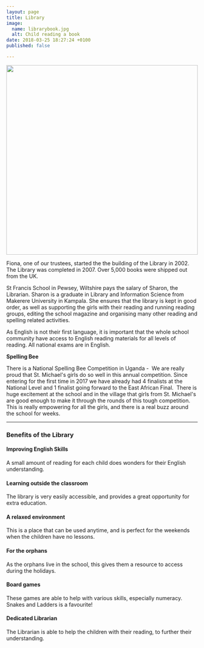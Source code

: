 ```yaml
---
layout: page
title: Library
image:
  name: librarybook.jpg
  alt: Child reading a book
date: 2018-03-25 18:27:24 +0100
published: false

---
```

<a href="{{ site.url }}{{ site.baseurl }}/assets/images/{{ page.image.name }}"><img src="{{ site.url }}{{ site.baseurl }}/assets/images/{{ page.image.name }}" style="object-fit: cover; height: 500px; width: 100%;" /></a>

Fiona, one of our trustees, started the the building of the Library in 2002. The Library was completed in 2007. Over 5,000 books were shipped out from the UK.

St Francis School in Pewsey, Wiltshire pays the salary of Sharon, the Librarian. Sharon is a graduate in Library and Information Science from Makerere University in Kampala. She ensures that the library is kept in good order, as well as supporting the girls with their reading and running reading groups, editing the school magazine and organising many other reading and spelling related activities.

As English is not their first language, it is important that the whole school community have access to English reading materials for all levels of reading. All national exams are in English.

**Spelling Bee**

There is a National Spelling Bee Competition in Uganda -  We are really proud that St. Michael's girls do so well in this annual competition. Since entering for the first time in 2017 we have already had 4 finalists at the National Level and 1 finalist going forward to the East African Final.  There is huge excitement at the school and in the village that girls from St. Michael's are  good enough to make it through the rounds of this tough competition. This is really empowering for all the girls, and there is a real buzz around the school for weeks.

<hr />

<h3>Benefits of the Library</h3>

<div class="grid-x grid-margin-x">
<div class="cell medium-6">
<h4><i class="fa fa-language fa-2x fa-fw"></i>Improving English Skills</h4>
<p>A small amount of reading for each child does wonders for their English understanding.</p>
</div>
<div class="cell medium-6">
<h4><i class="fa fa-sign-out fa-2x fa-fw"></i>Learning outside the classroom</h4>
<p>The library is very easily accessible, and provides a great opportunity for extra education.</p>
</div>
<div class="cell medium-6">
<h4><i class="fa fa-paint-brush fa-2x fa-fw"></i>A relaxed environment</h4>
<p>This is a place that can be used anytime, and is perfect for the weekends when the children have no lessons.</p>
</div>
<div class="cell medium-6">
<h4><i class="fa fa-suitcase fa-2x fa-fw"></i>For the orphans</h4>
<p>As the orphans live in the school, this gives them a resource to access during the holidays.</p>
</div>
<div class="cell medium-6">
<h4><i class="fa fa-puzzle-piece fa-2x fa-fw"></i>Board games</h4>
<p>These games are able to help with various skills, especially numeracy. Snakes and Ladders is a favourite!</p>
</div>
<div class="cell medium-6">
<h4><i class="fa fa-user fa-2x fa-fw"></i>Dedicated Librarian</h4>
<p>The Librarian is able to help the children with their reading, to further their understanding.</p>
</div>
</div>